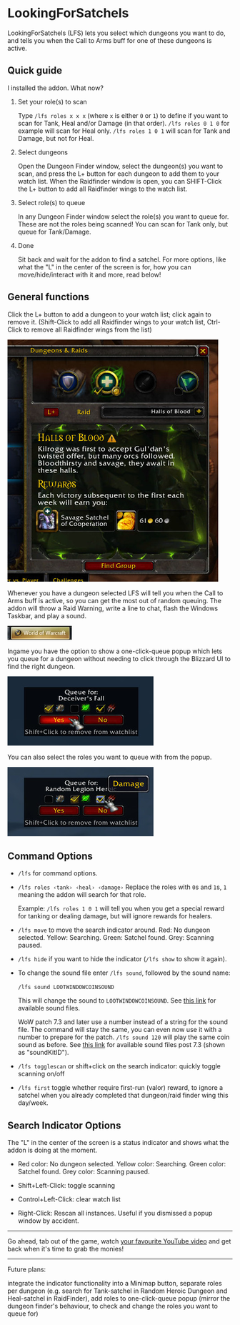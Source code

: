 # LookingForSatchels
LookingForSatchels (LFS) lets you select which dungeons you want to do, and tells you when the Call to Arms buff for one of these dungeons is active.

## Quick guide

I installed the addon. What now?

1. Set your role(s) to scan

    Type `/lfs roles x x x` (where `x` is either `0` or `1`) to define if you want to scan for Tank, Heal and/or Damage (in that order). `/lfs roles 0 1 0` for example will scan for Heal only. `/lfs roles 1 0 1` will scan for Tank and Damage, but not for Heal.

2. Select dungeons

    Open the Dungeon Finder window, select the dungeon(s) you want to scan, and press the L+ button for each dungeon to add them to your watch list. When the Raidfinder window is open, you can SHIFT-Click the L+ button to add all Raidfinder wings to the watch list.

3. Select role(s) to queue

    In any Dungeon Finder window select the role(s) you want to queue for. These are not the roles being scanned! You can scan for Tank only, but queue for Tank/Damage.

4. Done

    Sit back and wait for the addon to find a satchel. For more options, like what the "L" in the center of the screen is for, how you can move/hide/interact with it and more, read below!

## General functions

Click the L+ button to add a dungeon to your watch list; click again to remove it. (Shift-Click to add all Raidfinder wings to your watch list, Ctrl-Click to remove all Raidfinder wings from the list)

![click the button](Screenshots/q1449860524768lk.LFSpressthebutton.jpg)

Whenever you have a dungeon selected LFS will tell you when the Call to Arms buff is active, so you can get the most out of random queuing. The addon will throw a Raid Warning, write a line to chat, flash the Windows Taskbar, and play a sound.

![taskbar flash](Screenshots/q1449860534932lk.wowflashtaskbar.jpg)

Ingame you have the option to show a one-click-queue popup which lets you queue for a dungeon without needing to click through the Blizzard UI to find the right dungeon.

![one click queue](Screenshots/q1503430584149lk.lfs.queue.popup.jpg)

You can also select the roles you want to queue with from the popup.

![one click queue roles](Screenshots/q1503430590157lk.lfs.queue.popup.select.roles.jpg)

## Command Options

- `/lfs` for command options.

- `/lfs roles ‹tank› ‹heal› ‹damage›` Replace the roles with `0`s and `1`s, `1` meaning the addon will search for that role.

    Example: `/lfs roles 1 0 1` will tell you when you get a special reward for tanking or dealing damage, but will ignore rewards for healers.

- `/lfs move` to move the search indicator around. Red: No dungeon selected. Yellow: Searching. Green: Satchel found. Grey: Scanning paused.

- `/lfs hide` if you want to hide the indicator (`/lfs show` to show it again).

- To change the sound file enter `/lfs sound`, followed by the sound name:

    `/lfs sound LOOTWINDOWCOINSOUND`

    This will change the sound to `LOOTWINDOWCOINSOUND`. See [this link](http://wowwiki.wikia.com/wiki/API_PlaySound) for available sound files.

    WoW patch 7.3 and later use a number instead of a string for the sound file. The command will stay the same, you can even now use it with a number to prepare for the patch. `/lfs sound 120` will play the same coin sound as before. See [this link](https://wow.gamepedia.com/API_PlaySound) for available sound files post 7.3 (shown as "soundKitID").

- `/lfs togglescan` or shift+click on the search indicator: quickly toggle scanning on/off

- `/lfs first` toggle whether require first-run (valor) reward, to ignore a satchel when you already completed that dungeon/raid finder wing this day/week.

## Search Indicator Options

The "L" in the center of the screen is a status indicator and shows what the addon is doing at the moment.

- Red color: No dungeon selected. Yellow color: Searching. Green color: Satchel found. Grey color: Scanning paused.

- Shift+Left-Click: toggle scanning

- Control+Left-Click: clear watch list

- Right-Click: Rescan all instances. Useful if you dismissed a popup window by accident.

---

Go ahead, tab out of the game, watch [your favourite YouTube video](https://www.youtube.com/watch?v=J---aiyznGQ) and get back when it's time to grab the monies!

---

Future plans:

integrate the indicator functionality into a Minimap button,
separate roles per dungeon (e.g. search for Tank-satchel in Random Heroic Dungeon and Heal-satchel in RaidFinder),
add roles to one-click-queue popup (mirror the dungeon finder's behaviour, to check and change the roles you want to queue for)
